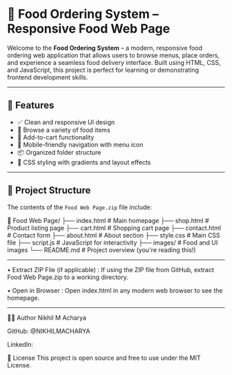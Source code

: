 # 🍔 Food Ordering System – Responsive Food Web Page

Welcome to the **Food Ordering System** – a modern, responsive food ordering web application that allows users to browse menus, place orders, and experience a seamless food delivery interface. Built using HTML, CSS, and JavaScript, this project is perfect for learning or demonstrating frontend development skills.

---

## 🚀 Features

- ✅ Clean and responsive UI design
- 🍕 Browse a variety of food items
- 🛒 Add-to-cart functionality
- 📱 Mobile-friendly navigation with menu icon
- 📦 Organized folder structure
- 🎨 CSS styling with gradients and layout effects

---

## 📁 Project Structure

The contents of the `Food Web Page.zip` file include:

📁 Food Web Page/
├── index.html # Main homepage
├── shop.html # Product listing page
├── cart.html # Shopping cart page
├── contact.html # Contact form
├── about.html # About section
├── style.css # Main CSS file
├── script.js # JavaScript for interactivity
├── images/ # Food and UI images
└── README.md # Project overview (you're reading this!)

---

• Extract ZIP File (if applicable) :
If using the ZIP file from GitHub, extract Food Web Page.zip to a working directory.

• Open in Browser :
Open index.html in any modern web browser to see the homepage.

---

🙋‍♂️ Author
Nikhil M Acharya

GitHub: @NIKHILMACHARYA

LinkedIn:

📄 License
This project is open source and free to use under the MIT License.
